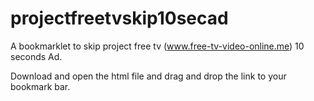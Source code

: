 # projectfreetvskip10secad
A bookmarklet to skip project free tv (www.free-tv-video-online.me) 10 seconds Ad.

Download and open the html file and drag and drop the link to your bookmark bar.
